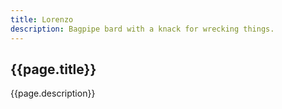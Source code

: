 ```yaml
---
title: Lorenzo
description: Bagpipe bard with a knack for wrecking things.
---
```


## {{page.title}}

{{page.description}}
